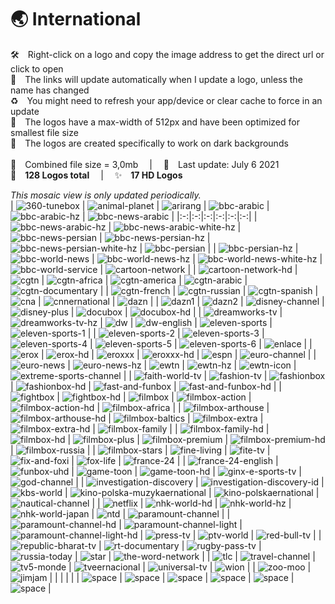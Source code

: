 🌏 International
===============
🛠 Right-click on a logo and copy the image address to get the direct url or click to open  
🔗 The links will update automatically when I update a logo, unless the name has changed  
♻️ You might need to refresh your app/device or clear cache to force in an update  
📐 The logos have a max-width of 512px and have been optimized for smallest file size  
🖤 The logos are created specifically to work on dark backgrounds  
   
💾 Combined file size = 3,0mb  |  📅 Last update: July 6 2021  
🎨 __128 Logos total__  |  ✨ __17 HD Logos__
   
   
*This mosaic view is only updated periodically.*  
| ![360-tunebox] | ![animal-planet] | ![arirang] | ![bbc-arabic] | ![bbc-arabic-hz] | ![bbc-news-arabic] |
|:-:|:-:|:-:|:-:|:-:|:-:|
| ![bbc-news-arabic-hz] | ![bbc-news-arabic-white-hz] | ![bbc-news-persian] | ![bbc-news-persian-hz] | ![bbc-news-persian-white-hz] | ![bbc-persian] |
| ![bbc-persian-hz] | ![bbc-world-news] | ![bbc-world-news-hz] | ![bbc-world-news-white-hz] | ![bbc-world-service] | ![cartoon-network] |
| ![cartoon-network-hd] | ![cgtn] | ![cgtn-africa] | ![cgtn-america] | ![cgtn-arabic] | ![cgtn-documentary] |
| ![cgtn-french] | ![cgtn-russian] | ![cgtn-spanish] | ![cna] | ![cnnernational] | ![dazn] |
| ![dazn1] | ![dazn2] | ![disney-channel] | ![disney-plus] | ![docubox] | ![docubox-hd] |
| ![dreamworks-tv] | ![dreamworks-tv-hz] | ![dw] | ![dw-english] | ![eleven-sports] | ![eleven-sports-1] |
| ![eleven-sports-2] | ![eleven-sports-3] | ![eleven-sports-4] | ![eleven-sports-5] | ![eleven-sports-6] | ![enlace] |
| ![erox] | ![erox-hd] | ![eroxxx] | ![eroxxx-hd] | ![espn] | ![euro-channel] |
| ![euro-news] | ![euro-news-hz] | ![ewtn] | ![ewtn-hz] | ![ewtn-icon] | ![extreme-sports-channel] |
| ![faith-world-tv] | ![fashion-tv] | ![fashionbox] | ![fashionbox-hd] | ![fast-and-funbox] | ![fast-and-funbox-hd] |
| ![fightbox] | ![fightbox-hd] | ![filmbox] | ![filmbox-action] | ![filmbox-action-hd] | ![filmbox-africa] |
| ![filmbox-arthouse] | ![filmbox-arthouse-hd] | ![filmbox-baltics] | ![filmbox-extra] | ![filmbox-extra-hd] | ![filmbox-family] |
| ![filmbox-family-hd] | ![filmbox-hd] | ![filmbox-plus] | ![filmbox-premium] | ![filmbox-premium-hd] | ![filmbox-russia] |
| ![filmbox-stars] | ![fine-living] | ![fite-tv] | ![fix-and-foxi] | ![fox-life] | ![france-24] |
| ![france-24-english] | ![funbox-uhd] | ![game-toon] | ![game-toon-hd] | ![ginx-e-sports-tv] | ![god-channel] |
| ![investigation-discovery] | ![investigation-discovery-id] | ![kbs-world] | ![kino-polska-muzykaernational] | ![kino-polskaernational] | ![nautical-channel] |
| ![netflix] | ![nhk-world-hd] | ![nhk-world-hz] | ![nhk-world-japan] | ![ntd] | ![paramount-channel] |
| ![paramount-channel-hd] | ![paramount-channel-light] | ![paramount-channel-light-hd] | ![press-tv] | ![ptv-world] | ![red-bull-tv] |
| ![republic-bharat-tv] | ![rt-documentary] | ![rugby-pass-tv] | ![russia-today] | ![star] | ![the-word-network] |
| ![tlc] | ![travel-channel] | ![tv5-monde] | ![tveernacional] | ![universal-tv] | ![wion] |
| ![zoo-moo] | ![jimjam] |  |  |  |  |
| ![space] | ![space] | ![space] | ![space] | ![space] | ![space] |

[360-tunebox]:https://raw.githubusercontent.com/Logianer/tv/master/countries/international/360-tunebox-int.png
[animal-planet]:https://raw.githubusercontent.com/Logianer/tv/master/countries/international/animal-planet-int.png
[arirang]:https://raw.githubusercontent.com/Logianer/tv/master/countries/international/arirang-int.png
[bbc-arabic]:https://raw.githubusercontent.com/Logianer/tv/master/countries/international/bbc-arabic-int.png
[bbc-arabic-hz]:https://raw.githubusercontent.com/Logianer/tv/master/countries/international/bbc-arabic-hz-int.png
[bbc-news-arabic]:https://raw.githubusercontent.com/Logianer/tv/master/countries/international/bbc-news-arabic-int.png
[bbc-news-arabic-hz]:https://raw.githubusercontent.com/Logianer/tv/master/countries/international/bbc-news-arabic-hz-int.png
[bbc-news-arabic-white-hz]:https://raw.githubusercontent.com/Logianer/tv/master/countries/international/bbc-news-arabic-white-hz-int.png
[bbc-news-persian]:https://raw.githubusercontent.com/Logianer/tv/master/countries/international/bbc-news-persian-int.png
[bbc-news-persian-hz]:https://raw.githubusercontent.com/Logianer/tv/master/countries/international/bbc-news-persian-hz-int.png
[bbc-news-persian-white-hz]:https://raw.githubusercontent.com/Logianer/tv/master/countries/international/bbc-news-persian-white-hz-int.png
[bbc-persian]:https://raw.githubusercontent.com/Logianer/tv/master/countries/international/bbc-persian-int.png
[bbc-persian-hz]:https://raw.githubusercontent.com/Logianer/tv/master/countries/international/bbc-persian-hz-int.png
[bbc-world-news]:https://raw.githubusercontent.com/Logianer/tv/master/countries/international/bbc-world-news-int.png
[bbc-world-news-hz]:https://raw.githubusercontent.com/Logianer/tv/master/countries/international/bbc-world-news-hz-int.png
[bbc-world-news-white-hz]:https://raw.githubusercontent.com/Logianer/tv/master/countries/international/bbc-world-news-white-hz-int.png
[bbc-world-service]:https://raw.githubusercontent.com/Logianer/tv/master/countries/international/bbc-world-service-int.png
[cartoon-network]:https://raw.githubusercontent.com/Logianer/tv/master/countries/international/cartoon-network-int.png
[cartoon-network-hd]:https://raw.githubusercontent.com/Logianer/tv/master/countries/international/cartoon-network-hd-int.png
[cgtn]:https://raw.githubusercontent.com/Logianer/tv/master/countries/international/cgtn-int.png
[cgtn-africa]:https://raw.githubusercontent.com/Logianer/tv/master/countries/international/cgtn-africa-int.png
[cgtn-america]:https://raw.githubusercontent.com/Logianer/tv/master/countries/international/cgtn-america-int.png
[cgtn-arabic]:https://raw.githubusercontent.com/Logianer/tv/master/countries/international/cgtn-arabic-int.png
[cgtn-documentary]:https://raw.githubusercontent.com/Logianer/tv/master/countries/international/cgtn-documentary-int.png
[cgtn-french]:https://raw.githubusercontent.com/Logianer/tv/master/countries/international/cgtn-french-int.png
[cgtn-russian]:https://raw.githubusercontent.com/Logianer/tv/master/countries/international/cgtn-russian-int.png
[cgtn-spanish]:https://raw.githubusercontent.com/Logianer/tv/master/countries/international/cgtn-spanish-int.png
[cna]:https://raw.githubusercontent.com/Logianer/tv/master/countries/international/cna-int.png
[cnnernational]:https://raw.githubusercontent.com/Logianer/tv/master/countries/international/cnn-international-int.png
[dazn]:https://raw.githubusercontent.com/Logianer/tv/master/countries/international/dazn-int.png
[dazn1]:https://raw.githubusercontent.com/Logianer/tv/master/countries/international/dazn1-int.png
[dazn2]:https://raw.githubusercontent.com/Logianer/tv/master/countries/international/dazn2-int.png
[disney-channel]:https://raw.githubusercontent.com/Logianer/tv/master/countries/international/disney-channel-int.png
[disney-plus]:https://raw.githubusercontent.com/Logianer/tv/master/countries/international/disney-plus-int.png
[docubox]:https://raw.githubusercontent.com/Logianer/tv/master/countries/international/docubox-int.png
[docubox-hd]:https://raw.githubusercontent.com/Logianer/tv/master/countries/international/docubox-hd-int.png
[dreamworks-tv]:https://raw.githubusercontent.com/Logianer/tv/master/countries/international/dreamworks-tv-int.png
[dreamworks-tv-hz]:https://raw.githubusercontent.com/Logianer/tv/master/countries/international/dreamworks-tv-hz-int.png
[dw]:https://raw.githubusercontent.com/Logianer/tv/master/countries/international/dw-int.png
[dw-english]:https://raw.githubusercontent.com/Logianer/tv/master/countries/international/dw-english-int.png
[eleven-sports]:https://raw.githubusercontent.com/Logianer/tv/master/countries/international/eleven-sports-int.png
[eleven-sports-1]:https://raw.githubusercontent.com/Logianer/tv/master/countries/international/eleven-sports-1-int.png
[eleven-sports-2]:https://raw.githubusercontent.com/Logianer/tv/master/countries/international/eleven-sports-2-int.png
[eleven-sports-3]:https://raw.githubusercontent.com/Logianer/tv/master/countries/international/eleven-sports-3-int.png
[eleven-sports-4]:https://raw.githubusercontent.com/Logianer/tv/master/countries/international/eleven-sports-4-int.png
[eleven-sports-5]:https://raw.githubusercontent.com/Logianer/tv/master/countries/international/eleven-sports-5-int.png
[eleven-sports-6]:https://raw.githubusercontent.com/Logianer/tv/master/countries/international/eleven-sports-6-int.png
[enlace]:https://raw.githubusercontent.com/Logianer/tv/master/countries/international/enlace-int.png
[erox]:https://raw.githubusercontent.com/Logianer/tv/master/countries/international/erox-int.png
[erox-hd]:https://raw.githubusercontent.com/Logianer/tv/master/countries/international/erox-hd-int.png
[eroxxx]:https://raw.githubusercontent.com/Logianer/tv/master/countries/international/eroxxx-int.png
[eroxxx-hd]:https://raw.githubusercontent.com/Logianer/tv/master/countries/international/eroxxx-hd-int.png
[espn]:https://raw.githubusercontent.com/Logianer/tv/master/countries/international/espn-int.png
[euro-channel]:https://raw.githubusercontent.com/Logianer/tv/master/countries/international/euro-channel-int.png
[euro-news]:https://raw.githubusercontent.com/Logianer/tv/master/countries/international/euro-news-int.png
[euro-news-hz]:https://raw.githubusercontent.com/Logianer/tv/master/countries/international/euro-news-hz-int.png
[ewtn]:https://raw.githubusercontent.com/Logianer/tv/master/countries/international/ewtn-int.png
[ewtn-hz]:https://raw.githubusercontent.com/Logianer/tv/master/countries/international/ewtn-hz-int.png
[ewtn-icon]:https://raw.githubusercontent.com/Logianer/tv/master/countries/international/ewtn-icon-int.png
[extreme-sports-channel]:https://raw.githubusercontent.com/Logianer/tv/master/countries/international/extreme-sports-channel-int.png
[faith-world-tv]:https://raw.githubusercontent.com/Logianer/tv/master/countries/international/faith-world-tv-int.png
[fashion-tv]:https://raw.githubusercontent.com/Logianer/tv/master/countries/international/fashion-tv-int.png
[fashionbox]:https://raw.githubusercontent.com/Logianer/tv/master/countries/international/fashionbox-int.png
[fashionbox-hd]:https://raw.githubusercontent.com/Logianer/tv/master/countries/international/fashionbox-hd-int.png
[fast-and-funbox]:https://raw.githubusercontent.com/Logianer/tv/master/countries/international/fast-and-funbox-int.png
[fast-and-funbox-hd]:https://raw.githubusercontent.com/Logianer/tv/master/countries/international/fast-and-funbox-hd-int.png
[fightbox]:https://raw.githubusercontent.com/Logianer/tv/master/countries/international/fightbox-int.png
[fightbox-hd]:https://raw.githubusercontent.com/Logianer/tv/master/countries/international/fightbox-hd-int.png
[filmbox]:https://raw.githubusercontent.com/Logianer/tv/master/countries/international/filmbox-int.png
[filmbox-action]:https://raw.githubusercontent.com/Logianer/tv/master/countries/international/filmbox-action-int.png
[filmbox-action-hd]:https://raw.githubusercontent.com/Logianer/tv/master/countries/international/filmbox-action-hd-int.png
[filmbox-africa]:https://raw.githubusercontent.com/Logianer/tv/master/countries/international/filmbox-africa-int.png
[filmbox-arthouse]:https://raw.githubusercontent.com/Logianer/tv/master/countries/international/filmbox-arthouse-int.png
[filmbox-arthouse-hd]:https://raw.githubusercontent.com/Logianer/tv/master/countries/international/filmbox-arthouse-hd-int.png
[filmbox-baltics]:https://raw.githubusercontent.com/Logianer/tv/master/countries/international/filmbox-baltics-int.png
[filmbox-extra]:https://raw.githubusercontent.com/Logianer/tv/master/countries/international/filmbox-extra-int.png
[filmbox-extra-hd]:https://raw.githubusercontent.com/Logianer/tv/master/countries/international/filmbox-extra-hd-int.png
[filmbox-family]:https://raw.githubusercontent.com/Logianer/tv/master/countries/international/filmbox-family-int.png
[filmbox-family-hd]:https://raw.githubusercontent.com/Logianer/tv/master/countries/international/filmbox-family-hd-int.png
[filmbox-hd]:https://raw.githubusercontent.com/Logianer/tv/master/countries/international/filmbox-hd-int.png
[filmbox-plus]:https://raw.githubusercontent.com/Logianer/tv/master/countries/international/filmbox-plus-int.png
[filmbox-premium]:https://raw.githubusercontent.com/Logianer/tv/master/countries/international/filmbox-premium-int.png
[filmbox-premium-hd]:https://raw.githubusercontent.com/Logianer/tv/master/countries/international/filmbox-premium-hd-int.png
[filmbox-russia]:https://raw.githubusercontent.com/Logianer/tv/master/countries/international/filmbox-russia-int.png
[filmbox-stars]:https://raw.githubusercontent.com/Logianer/tv/master/countries/international/filmbox-stars-int.png
[fine-living]:https://raw.githubusercontent.com/Logianer/tv/master/countries/international/fine-living-int.png
[fite-tv]:https://raw.githubusercontent.com/Logianer/tv/master/countries/international/fite-tv-int.png
[fix-and-foxi]:https://raw.githubusercontent.com/Logianer/tv/master/countries/international/fix-and-foxi-int.png
[fox-life]:https://raw.githubusercontent.com/Logianer/tv/master/countries/international/fox-life-int.png
[france-24]:https://raw.githubusercontent.com/Logianer/tv/master/countries/international/france-24-int.png
[france-24-english]:https://raw.githubusercontent.com/Logianer/tv/master/countries/international/france-24-english-int.png
[funbox-uhd]:https://raw.githubusercontent.com/Logianer/tv/master/countries/international/funbox-uhd-int.png
[game-toon]:https://raw.githubusercontent.com/Logianer/tv/master/countries/international/game-toon-int.png
[game-toon-hd]:https://raw.githubusercontent.com/Logianer/tv/master/countries/international/game-toon-hd-int.png
[ginx-e-sports-tv]:https://raw.githubusercontent.com/Logianer/tv/master/countries/international/ginx-e-sports-tv-int.png
[god-channel]:https://raw.githubusercontent.com/Logianer/tv/master/countries/international/god-channel-int.png
[investigation-discovery]:https://raw.githubusercontent.com/Logianer/tv/master/countries/international/investigation-discovery-int.png
[investigation-discovery-id]:https://raw.githubusercontent.com/Logianer/tv/master/countries/international/investigation-discovery-id-int.png
[kbs-world]:https://raw.githubusercontent.com/Logianer/tv/master/countries/international/kbs-world-int.png
[kino-polska-muzykaernational]:https://raw.githubusercontent.com/Logianer/tv/master/countries/international/kino-polska-muzyka-international-int.png
[kino-polskaernational]:https://raw.githubusercontent.com/Logianer/tv/master/countries/international/kino-polska-international-int.png
[nautical-channel]:https://raw.githubusercontent.com/Logianer/tv/master/countries/international/nautical-channel-int.png
[netflix]:https://raw.githubusercontent.com/Logianer/tv/master/countries/international/netflix-int.png
[nhk-world-hd]:https://raw.githubusercontent.com/Logianer/tv/master/countries/international/nhk-world-hd-int.png
[nhk-world-hz]:https://raw.githubusercontent.com/Logianer/tv/master/countries/international/nhk-world-hz-int.png
[nhk-world-japan]:https://raw.githubusercontent.com/Logianer/tv/master/countries/international/nhk-world-japan-int.png
[ntd]:https://raw.githubusercontent.com/Logianer/tv/master/countries/international/ntd-int.png
[paramount-channel]:https://raw.githubusercontent.com/Logianer/tv/master/countries/international/paramount-channel-int.png
[paramount-channel-hd]:https://raw.githubusercontent.com/Logianer/tv/master/countries/international/paramount-channel-hd-int.png
[paramount-channel-light]:https://raw.githubusercontent.com/Logianer/tv/master/countries/international/paramount-channel-light-int.png
[paramount-channel-light-hd]:https://raw.githubusercontent.com/Logianer/tv/master/countries/international/paramount-channel-light-hd-int.png
[press-tv]:https://raw.githubusercontent.com/Logianer/tv/master/countries/international/press-tv-int.png
[ptv-world]:https://raw.githubusercontent.com/Logianer/tv/master/countries/international/ptv-world-int.png
[red-bull-tv]:https://raw.githubusercontent.com/Logianer/tv/master/countries/international/red-bull-tv-int.png
[republic-bharat-tv]:https://raw.githubusercontent.com/Logianer/tv/master/countries/international/republic-bharat-tv-int.png
[rt-documentary]:https://raw.githubusercontent.com/Logianer/tv/master/countries/international/rt-documentary-int.png
[rugby-pass-tv]:https://raw.githubusercontent.com/Logianer/tv/master/countries/international/rugby-pass-tv-int.png
[russia-today]:https://raw.githubusercontent.com/Logianer/tv/master/countries/international/russia-today-int.png
[star]:https://raw.githubusercontent.com/Logianer/tv/master/countries/international/star-int.png
[the-word-network]:https://raw.githubusercontent.com/Logianer/tv/master/countries/international/the-word-network-int.png
[tlc]:https://raw.githubusercontent.com/Logianer/tv/master/countries/international/tlc-int.png
[travel-channel]:https://raw.githubusercontent.com/Logianer/tv/master/countries/international/travel-channel-int.png
[tv5-monde]:https://raw.githubusercontent.com/Logianer/tv/master/countries/international/tv5-monde-int.png
[tveernacional]:https://raw.githubusercontent.com/Logianer/tv/master/countries/international/tve-internacional-int.png
[universal-tv]:https://raw.githubusercontent.com/Logianer/tv/master/countries/international/universal-tv-int.png
[wion]:https://raw.githubusercontent.com/Logianer/tv/master/countries/international/wion-int.png
[zoo-moo]:https://raw.githubusercontent.com/Logianer/tv/master/countries/international/zoo-moo-int.png
[jimjam]:https://raw.githubusercontent.com/Logianer/tv/master/countries/international/jimjam-int.png

[space]:https://github.com/Logianer/tv/blob/master/misc/%CE%A9/space-1500.png
